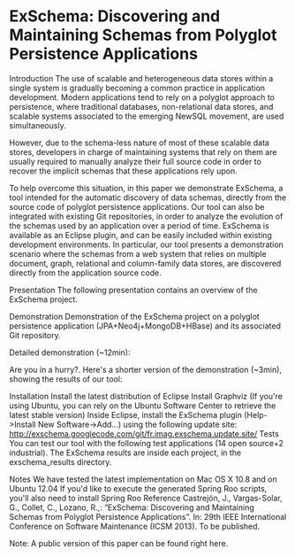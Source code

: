 ExSchema: Discovering and Maintaining Schemas from Polyglot Persistence Applications
========

Introduction
The use of scalable and heterogeneous data stores within a single system is gradually becoming a common practice in application development. Modern applications tend to rely on a polyglot approach to persistence, where traditional databases, non-relational data stores, and scalable systems associated to the emerging NewSQL movement, are used simultaneously.

However, due to the schema-less nature of most of these scalable data stores, developers in charge of maintaining systems that rely on them are usually required to manually analyze their full source code in order to recover the implicit schemas that these applications rely upon.

To help overcome this situation, in this paper we demonstrate ExSchema, a tool intended for the automatic discovery of data schemas, directly from the source code of polyglot persistence applications. Our tool can also be integrated with existing Git repositories, in order to analyze the evolution of the schemas used by an application over a period of time. ExSchema is available as an Eclipse plugin, and can be easily included within existing development environments. In particular, our tool presents a demonstration scenario where the schemas from a web system that relies on multiple document, graph, relational and column-family data stores, are discovered directly from the application source code.


Presentation
The following presentation contains an overview of the ExSchema project.

Demonstration
Demonstration of the ExSchema project on a polyglot persistence application (JPA+Neo4j+MongoDB+HBase) and its associated Git repository.

Detailed demonstration (~12min):

Are you in a hurry?. Here's a shorter version of the demonstration (~3min), showing the results of our tool:

Installation
Install the latest distribution of Eclipse
Install Graphviz (If you're using Ubuntu, you can rely on the Ubuntu Software Center to retrieve the latest stable version)
Inside Eclipse, install the ExSchema plugin (Help->Install New Software->Add...) using the following update site: http://exschema.googlecode.com/git/fr.imag.exschema.update.site/
Tests
You can test our tool with the following test applications (14 open source+2 industrial). The ExSchema results are inside each project, in the exschema_results directory.

Notes
We have tested the latest implementation on Mac OS X 10.8 and on Ubuntu 12.04
If you'd like to execute the generated Spring Roo scripts, you'll also need to install Spring Roo
Reference
Castrejón, J., Vargas-Solar, G., Collet, C., Lozano, R.,: “ExSchema: Discovering and Maintaining Schemas from Polyglot Persistence Applications”. In: 29th IEEE International Conference on Software Maintenance (ICSM 2013). To be published.

Note: A public version of this paper can be found right here.
